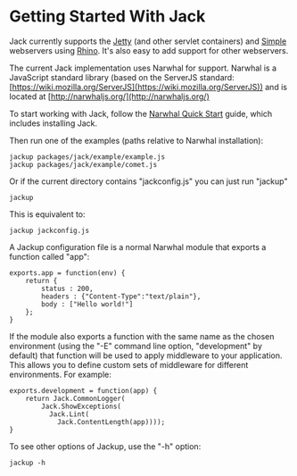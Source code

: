 
Getting Started With Jack
=========================

Jack currently supports the [Jetty](http://www.mortbay.org/jetty/) (and other servlet containers) and [Simple](http://www.simpleframework.org/) webservers using [Rhino](http://www.mozilla.org/rhino/). It's also easy to add support for other webservers.

The current Jack implementation uses Narwhal for support. Narwhal is a JavaScript standard library (based on the ServerJS standard: [https://wiki.mozilla.org/ServerJS](https://wiki.mozilla.org/ServerJS)) and is located at [http://narwhaljs.org/](http://narwhaljs.org/)

To start working with Jack, follow the [Narwhal Quick Start](http://narwhaljs.org/quick-start.html) guide, which includes installing Jack.

Then run one of the examples (paths relative to Narwhal installation):

    jackup packages/jack/example/example.js
    jackup packages/jack/example/comet.js
    
Or if the current directory contains "jackconfig.js" you can just run "jackup"

    jackup

This is equivalent to:

    jackup jackconfig.js

A Jackup configuration file is a normal Narwhal module that exports a function called "app":

    exports.app = function(env) {
        return {
            status : 200,
            headers : {"Content-Type":"text/plain"},
            body : ["Hello world!"]
        };
    }
    
If the module also exports a function with the same name as the chosen environment (using the "-E" command line option, "development" by default) that function will be used to apply middleware to your application. This allows you to define custom sets of middleware for different environments. For example:

    exports.development = function(app) {
        return Jack.CommonLogger(
            Jack.ShowExceptions(
              Jack.Lint(
                Jack.ContentLength(app))));
    }

To see other options of Jackup, use the "-h" option:

    jackup -h
